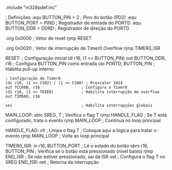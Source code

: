 


.include "m328pdef.inc"

; Definições
.equ BUTTON_PIN = 2         ; Pino do botão (PD2)
.equ BUTTON_PORT = PIND     ; Registrador de entrada do PORTD
.equ BUTTON_DDR = DDRD      ; Registrador de direção do PORTD

.org 0x0000                 ; Vetor de reset
    rjmp RESET

.org 0x0020                 ; Vetor de interrupção de Timer0 Overflow
    rjmp TIMER0_ISR

RESET:
    ; Configuração inicial
    ldi r16, (1 << BUTTON_PIN)
    out BUTTON_DDR, r16      ; Configura BUTTON_PIN como entrada
    cbi PORTD, BUTTON_PIN    ; Habilita pull-up interno

    ; Configuração do Timer0
    ldi r16, (1 << CS02) | (1 << CS00) ; Prescaler 1024
    out TCCR0B, r16                  ; Configura o Timer0
    ldi r16, (1 << TOIE0)            ; Habilita interrupção de overflow
    out TIMSK0, r16

    sei                              ; Habilita interrupções globais

MAIN_LOOP:
    sbic SREG, T                     ; Verifica o flag T
    rjmp HANDLE_FLAG                 ; Se T está configurado, trata o evento
    rjmp MAIN_LOOP                   ; Continua no loop principal

HANDLE_FLAG:
    clt                              ; Limpa o flag T
    ; Coloque aqui a lógica para tratar o evento
    rjmp MAIN_LOOP                   ; Volta ao loop principal

TIMER0_ISR:
    in r16, BUTTON_PORT              ; Lê o estado do botão
    sbrs r16, BUTTON_PIN             ; Verifica se o botão está pressionado (nível baixo)
    rjmp END_ISR                     ; Se não estiver pressionado, sai da ISR
    set                              ; Configura o flag T no SREG
END_ISR:
    reti                             ; Retorna da interrupção
